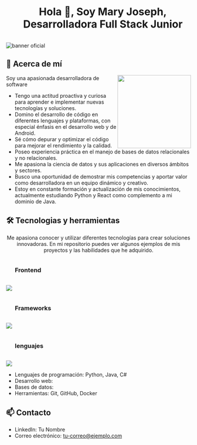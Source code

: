 <!--h1 without bottom border-->
<div id="user-content-toc">
  <ul align="center">
    <summary><h1 style="display: inline-block">Hola 👋, Soy Mary Joseph, Desarrolladora Full Stack Junior </h1></summary>
  </ul>
</div>

![banner oficial](https://github.com/Emjey25/Emjey25/assets/110546904/654729fb-fc5b-40ba-9a81-ad5c5547b8e7)

## 🚀 Acerca de mí
<img align="right" width="200" height="200" src="https://user-images.githubusercontent.com/74038190/216655825-c639587f-6eb0-4841-b622-9f522f55d40e.gif">

Soy una apasionada desarrolladora de software 
- Tengo una actitud proactiva y curiosa para aprender e implementar nuevas tecnologías y soluciones.
- Domino el desarrollo de código en diferentes lenguajes y plataformas, con especial énfasis en el desarrollo web y de Android.
- Sé cómo depurar y optimizar el código para mejorar el rendimiento y la calidad.
- Poseo experiencia práctica en el manejo de bases de datos relacionales y no relacionales.
- Me apasiona la ciencia de datos y sus aplicaciones en diversos ámbitos y sectores.
- Busco una oportunidad de demostrar mis competencias y aportar valor como desarrolladora en un equipo dinámico y creativo.
- Estoy en constante formación y actualización de mis conocimientos, actualmente estudiando Python y React como complemento a mi dominio de Java. 

   

## 🛠️ Tecnologias y herramientas
<!--description #2 herramientas y tecnologias -->
<p align="center">
Me apasiona conocer y utilizar diferentes tecnologías para crear soluciones innovadoras. En mi repositorio puedes ver algunos ejemplos de mis proyectos y las habilidades que he adquirido.
</p>

<!--Titulo front -->
<div id="user-content-toc">
  <ul align="rigth">
    <summary><h3 style="display: inline-block">Frontend </h3></summary>
  </ul>
</div> 

<p align="rigth">
  <a href="https://skillicons.dev">
    <img src="https://skillicons.dev/icons?i=html,css,sass,js" />
  </a>
</p>

<!--Titulo Frameworks -->
<div id="user-content-toc">
  <ul align="rigth">
    <summary><h3 style="display: inline-block">Frameworks </h3></summary>
  </ul>
</div>

<!--Titulo Frameworks -->
<p align="rigth">
  <a href="https://skillicons.dev">
    <img src="https://skillicons.dev/icons?i=react,bootstrap,django" />
  </a>
</p>

<!--Titulo lenguajes -->
<div id="user-content-toc">
  <ul align="rigth">
    <summary><h3 style="display: inline-block">lenguajes </h3></summary>
  </ul>
</div>

<!--Titulo lenguajes -->
<p align="rigth">
  <a href="https://skillicons.dev">
    <img src="https://skillicons.dev/icons?i=java,py,c#" />
  </a>
</p>



- Lenguajes de programación: Python, Java, C#
- Desarrollo web: 
- Bases de datos:
- Herramientas: Git, GitHub, Docker


## 📫 Contacto
- LinkedIn: Tu Nombre
- Correo electrónico: tu-correo@ejemplo.com

